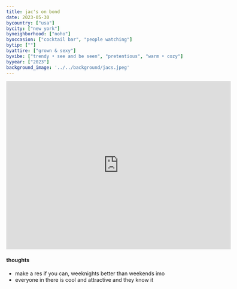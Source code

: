 ```yaml
---
title: jac's on bond
date: 2023-05-30
bycountry: ["usa"]
bycity: ["new york"]
byneighborhood: ["noho"]
byoccasion: ["cocktail bar", "people watching"]
bytip: [""]
byattire: ["grown & sexy"]
byvibe: ["trendy • see and be seen", "pretentious", "warm • cozy"]
byyear: ["2023"]
background_image: '../../background/jacs.jpeg'
---
```


<iframe src="https://www.google.com/maps/embed?pb=!1m18!1m12!1m3!1d3023.6105519188086!2d-73.9961605234353!3d40.726589036721634!2m3!1f0!2f0!3f0!3m2!1i1024!2i768!4f13.1!3m3!1m2!1s0x89c259d7a9615345%3A0x269481eb8709d6b5!2sJac&#39;s%20on%20Bond!5e0!3m2!1sen!2sus!4v1701485332074!5m2!1sen!2sus" width="600" height="450" style="border:0;" allowfullscreen="" loading="lazy" referrerpolicy="no-referrer-when-downgrade"></iframe>

#### thoughts
* make a res if you can, weeknights better than weekends imo
* everyone in there is cool and attractive and they know it